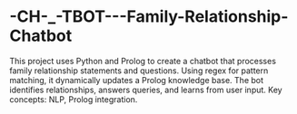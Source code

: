 # -CH-_-TBOT---Family-Relationship-Chatbot
This project uses Python and Prolog to create a chatbot that processes family relationship statements and questions. Using regex for pattern matching, it dynamically updates a Prolog knowledge base. The bot identifies relationships, answers queries, and learns from user input. Key concepts: NLP, Prolog integration.
